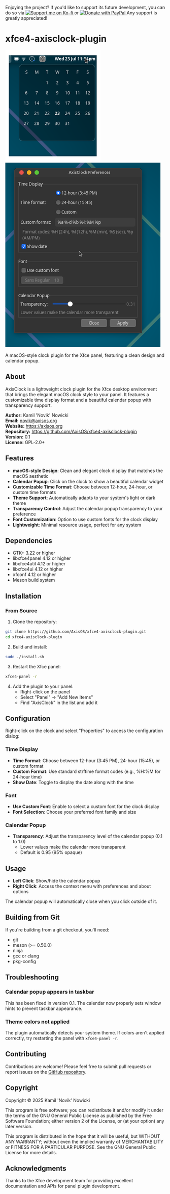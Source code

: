 Enjoying the project? If you'd like to support its future development, you can do so via <a href="https://ko-fi.com/axisos">
  <img src="https://ko-fi.com/img/githubbutton_sm.svg" alt="Support me on Ko-fi" height="35">
</a> or <a href="https://paypal.me/AxisOS">
  <img src="https://img.shields.io/badge/PayPal-00457C?style=for-the-badge&logo=paypal&logoColor=white" alt="Donate with PayPal" height="45">
</a> Any support is greatly appreciated!

# xfce4-axisclock-plugin

![clock](screenshots/clock.png)
![Settings](screenshots/settings.png)

A macOS-style clock plugin for the Xfce panel, featuring a clean design and calendar popup.

## About

AxisClock is a lightweight clock plugin for the Xfce desktop environment that brings the elegant macOS clock style to your panel. It features a customizable time display format and a beautiful calendar popup with transparency support.

**Author:** Kamil 'Novik' Nowicki  
**Email:** novik@axisos.org  
**Website:** https://axisos.org  
**Repository:** https://github.com/AxisOS/xfce4-axisclock-plugin  
**Version:** 0.1  
**License:** GPL-2.0+  

## Features

- **macOS-style Design**: Clean and elegant clock display that matches the macOS aesthetic
- **Calendar Popup**: Click on the clock to show a beautiful calendar widget
- **Customizable Time Format**: Choose between 12-hour, 24-hour, or custom time formats
- **Theme Support**: Automatically adapts to your system's light or dark theme
- **Transparency Control**: Adjust the calendar popup transparency to your preference
- **Font Customization**: Option to use custom fonts for the clock display
- **Lightweight**: Minimal resource usage, perfect for any system

## Dependencies

- GTK+ 3.22 or higher
- libxfce4panel 4.12 or higher
- libxfce4util 4.12 or higher
- libxfce4ui 4.12 or higher
- xfconf 4.12 or higher
- Meson build system

## Installation

### From Source

1. Clone the repository:
```bash
git clone https://github.com/AxisOS/xfce4-axisclock-plugin.git
cd xfce4-axisclock-plugin
```

2. Build and install:
```bash
sudo ./install.sh
```

3. Restart the Xfce panel:
```bash
xfce4-panel -r
```

4. Add the plugin to your panel:
   - Right-click on the panel
   - Select "Panel" → "Add New Items"
   - Find "AxisClock" in the list and add it

## Configuration

Right-click on the clock and select "Properties" to access the configuration dialog:

### Time Display
- **Time Format**: Choose between 12-hour (3:45 PM), 24-hour (15:45), or custom format
- **Custom Format**: Use standard strftime format codes (e.g., %H:%M for 24-hour time)
- **Show Date**: Toggle to display the date along with the time

### Font
- **Use Custom Font**: Enable to select a custom font for the clock display
- **Font Selection**: Choose your preferred font family and size

### Calendar Popup
- **Transparency**: Adjust the transparency level of the calendar popup (0.1 to 1.0)
  - Lower values make the calendar more transparent
  - Default is 0.95 (95% opaque)

## Usage

- **Left Click**: Show/hide the calendar popup
- **Right Click**: Access the context menu with preferences and about options

The calendar popup will automatically close when you click outside of it.

## Building from Git

If you're building from a git checkout, you'll need:
- git
- meson (>= 0.50.0)
- ninja
- gcc or clang
- pkg-config

## Troubleshooting

### Calendar popup appears in taskbar
This has been fixed in version 0.1. The calendar now properly sets window hints to prevent taskbar appearance.

### Theme colors not applied
The plugin automatically detects your system theme. If colors aren't applied correctly, try restarting the panel with `xfce4-panel -r`.

## Contributing

Contributions are welcome! Please feel free to submit pull requests or report issues on the [GitHub repository](https://github.com/Axis0S/xfce4-axisclock-plugin).

## Copyright

Copyright © 2025 Kamil 'Novik' Nowicki

This program is free software; you can redistribute it and/or modify it under the terms of the GNU General Public License as published by the Free Software Foundation; either version 2 of the License, or (at your option) any later version.

This program is distributed in the hope that it will be useful, but WITHOUT ANY WARRANTY; without even the implied warranty of MERCHANTABILITY or FITNESS FOR A PARTICULAR PURPOSE. See the GNU General Public License for more details.

## Acknowledgments

Thanks to the Xfce development team for providing excellent documentation and APIs for panel plugin development.
